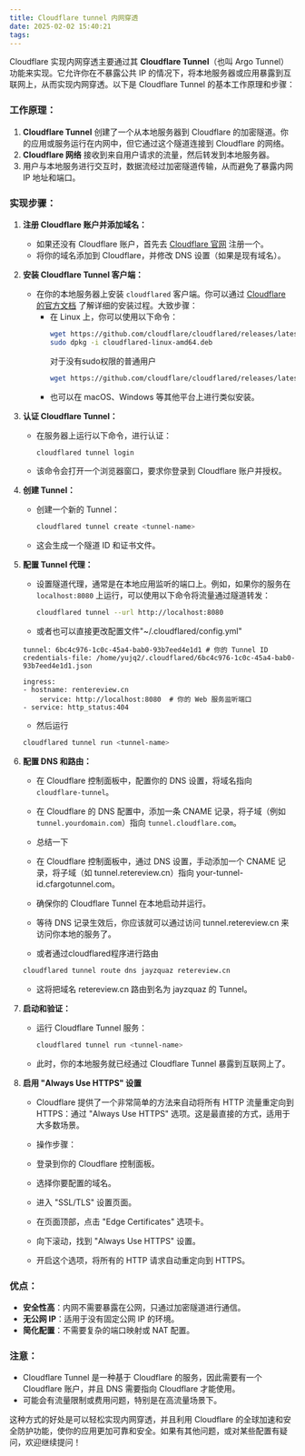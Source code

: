 ```yaml
---
title: Cloudflare tunnel 内网穿透
date: 2025-02-02 15:40:21
tags:
---
```


Cloudflare 实现内网穿透主要通过其 **Cloudflare Tunnel**（也叫 Argo Tunnel）功能来实现。它允许你在不暴露公共 IP 的情况下，将本地服务器或应用暴露到互联网上，从而实现内网穿透。以下是 Cloudflare Tunnel 的基本工作原理和步骤：

### 工作原理：
1. **Cloudflare Tunnel** 创建了一个从本地服务器到 Cloudflare 的加密隧道。你的应用或服务运行在内网中，但它通过这个隧道连接到 Cloudflare 的网络。
2. **Cloudflare 网络** 接收到来自用户请求的流量，然后转发到本地服务器。
3. 用户与本地服务进行交互时，数据流经过加密隧道传输，从而避免了暴露内网 IP 地址和端口。

### 实现步骤：
1. **注册 Cloudflare 账户并添加域名：**
   - 如果还没有 Cloudflare 账户，首先去 [Cloudflare 官网](https://www.cloudflare.com) 注册一个。
   - 将你的域名添加到 Cloudflare，并修改 DNS 设置（如果是现有域名）。

2. **安装 Cloudflare Tunnel 客户端：**
   - 在你的本地服务器上安装 `cloudflared` 客户端。你可以通过 [Cloudflare 的官方文档](https://developers.cloudflare.com/cloudflare-one/connections/connect-apps/install-and-setup/installation) 了解详细的安装过程。大致步骤：
     - 在 Linux 上，你可以使用以下命令：
       ```bash
       wget https://github.com/cloudflare/cloudflared/releases/latest/download/cloudflared-linux-amd64.deb
       sudo dpkg -i cloudflared-linux-amd64.deb
       ```
       对于没有sudo权限的普通用户
       ```bash
       wget https://github.com/cloudflare/cloudflared/releases/latest/download/cloudflared-linux-amd64
       ```
     - 也可以在 macOS、Windows 等其他平台上进行类似安装。
     

3. **认证 Cloudflare Tunnel：**
   - 在服务器上运行以下命令，进行认证：
     ```bash
     cloudflared tunnel login
     ```
   - 该命令会打开一个浏览器窗口，要求你登录到 Cloudflare 账户并授权。

4. **创建 Tunnel：**
   - 创建一个新的 Tunnel：
     ```bash
     cloudflared tunnel create <tunnel-name>
     ```
   - 这会生成一个隧道 ID 和证书文件。

5. **配置 Tunnel 代理：**
   - 设置隧道代理，通常是在本地应用监听的端口上。例如，如果你的服务在 `localhost:8080` 上运行，可以使用以下命令将流量通过隧道转发：
     ```bash
     cloudflared tunnel --url http://localhost:8080
     ```
   - 或者也可以直接更改配置文件"~/.cloudflared/config.yml"
    ```
    tunnel: 6bc4c976-1c0c-45a4-bab0-93b7eed4e1d1 # 你的 Tunnel ID
    credentials-file: /home/yujq2/.cloudflared/6bc4c976-1c0c-45a4-bab0-93b7eed4e1d1.json

    ingress:
    - hostname: rentereview.cn
        service: http://localhost:8080  # 你的 Web 服务监听端口
    - service: http_status:404
    ```
   - 然后运行
    ```bash
    cloudflared tunnel run <tunnel-name>
    ```
6. **配置 DNS 和路由：**
   - 在 Cloudflare 控制面板中，配置你的 DNS 设置，将域名指向 `cloudflare-tunnel`。
   - 在 Cloudflare 的 DNS 配置中，添加一条 CNAME 记录，将子域（例如 `tunnel.yourdomain.com`）指向 `tunnel.cloudflare.com`。
   - 总结一下
   - 在 Cloudflare 控制面板中，通过 DNS 设置，手动添加一个 CNAME 记录，将子域（如 tunnel.retereview.cn）指向 your-tunnel-id.cfargotunnel.com。
   - 确保你的 Cloudflare Tunnel 在本地启动并运行。
   - 等待 DNS 记录生效后，你应该就可以通过访问 tunnel.retereview.cn 来访问你本地的服务了。

   - 或者通过cloudflared程序进行路由
   ```bash
   cloudflared tunnel route dns jayzquaz retereview.cn
   ```
   - 这将把域名 retereview.cn 路由到名为 jayzquaz 的 Tunnel。
7. **启动和验证：**
   - 运行 Cloudflare Tunnel 服务：
     ```bash
     cloudflared tunnel run <tunnel-name>
     ```
   - 此时，你的本地服务就已经通过 Cloudflare Tunnel 暴露到互联网上了。

8. **启用 "Always Use HTTPS" 设置**
   - Cloudflare 提供了一个非常简单的方法来自动将所有 HTTP 流量重定向到 HTTPS：通过 "Always Use HTTPS" 选项。这是最直接的方式，适用于大多数场景。

   - 操作步骤：
   - 登录到你的 Cloudflare 控制面板。
   - 选择你要配置的域名。
   - 进入 "SSL/TLS" 设置页面。
   - 在页面顶部，点击 "Edge Certificates" 选项卡。
   - 向下滚动，找到 "Always Use HTTPS" 设置。
   - 开启这个选项，将所有的 HTTP 请求自动重定向到 HTTPS。

### 优点：
- **安全性高**：内网不需要暴露在公网，只通过加密隧道进行通信。
- **无公网 IP**：适用于没有固定公网 IP 的环境。
- **简化配置**：不需要复杂的端口映射或 NAT 配置。

### 注意：
- Cloudflare Tunnel 是一种基于 Cloudflare 的服务，因此需要有一个 Cloudflare 账户，并且 DNS 需要指向 Cloudflare 才能使用。
- 可能会有流量限制或费用问题，特别是在高流量场景下。

这种方式的好处是可以轻松实现内网穿透，并且利用 Cloudflare 的全球加速和安全防护功能，使你的应用更加可靠和安全。如果有其他问题，或对某些配置有疑问，欢迎继续提问！
